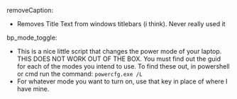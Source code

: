 removeCaption:
    
- Removes Title Text from windows titlebars (i think). Never really used it

bp_mode_toggle:

- This is a nice little script that changes the power mode of your laptop. THIS DOES NOT WORK OUT OF THE BOX. You must find out the guid for each of the modes you intend to use. To find these out, in powershell or cmd run the command: `powercfg.exe /L` 
- For whatever mode you want to turn on, use that key in place of where I have mine.
